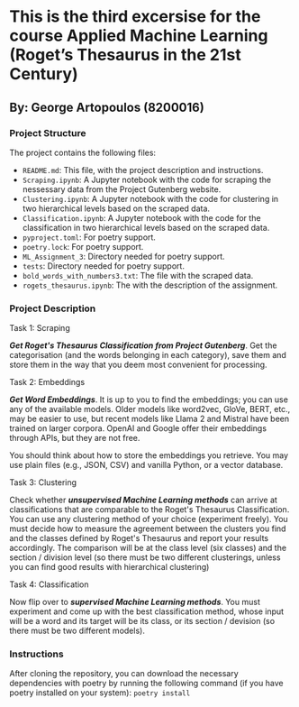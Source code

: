 # This is the third excersise for the course Applied Machine Learning (Roget’s Thesaurus in the 21st Century)
## By: George Artopoulos (8200016)

### Project Structure

The project contains the following files:

- `README.md`: This file, with the project description and instructions.
- `Scraping.ipynb`: A Jupyter notebook with the code for scraping the nessessary data from the Project Gutenberg website.
- `Clustering.ipynb`: A Jupyter notebook with the code for clustering in two hierarchical levels based on the scraped data.
- `Classification.ipynb`: A Jupyter notebook with the code for the classification in two hierarchical levels based on the scraped data.
- `pyproject.toml`: For poetry support.
- `poetry.lock`: For poetry support.
- `ML_Assignment_3`: Directory needed for poetry support.
- `tests`: Directory needed for poetry support.
- `bold_words_with_numbers3.txt`: The file with the scraped data.
- `rogets_thesaurus.ipynb`: The with the description of the assignment.

### Project Description

Task 1: Scraping

***Get Roget's Thesaurus Classification from Project Gutenberg***. Get the categorisation (and the words belonging in each category), save them and store them in the way that you deem most convenient for processing.

Task 2: Embeddings

***Get Word Embeddings***. It is up to you to find the embeddings; you can use any of the available models. Older models like word2vec, GloVe, BERT, etc., may be easier to use, but recent models like Llama 2 and Mistral have been trained on larger corpora. OpenAI and Google offer their embeddings through APIs, but they are not free.

You should think about how to store the embeddings you retrieve. You may use plain files (e.g., JSON, CSV) and vanilla Python, or a vector database.

Task 3: Clustering

Check whether ***unsupervised Machine Learning methods*** can arrive at classifications that are comparable to the Roget's Thesaurus Classification. You can use any clustering method of your choice (experiment freely). You must decide how to measure the agreement between the clusters you find and the classes defined by Roget's Thesaurus and report your results accordingly. The comparison will be at the class level (six classes) and the section / division level (so there must be two different clusterings, unless you can find good results with hierarchical clustering)

Task 4: Classification

Now flip over to ***supervised Machine Learning methods***. You must experiment and come up with the best classification method, whose input will be a word and its target will be its class, or its section / devision (so there must be two different models).

### Instructions

After cloning the repository, you can download the necessary dependencies with poetry by running the following command (if you have poetry installed on your system):
``` poetry install ```
